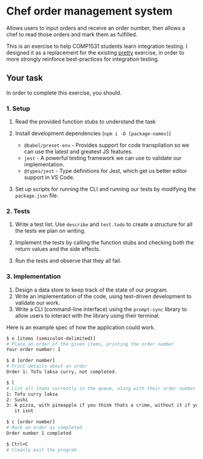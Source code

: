 
# Chef order management system

Allows users to input orders and receive an order number, then allows a chef to
read those orders and mark them as fulfilled.

This is an exercise to help COMP1531 students learn integration testing. I
designed it as a replacement for the existing [pretty](../pretty/README.md)
exercise, in order to more strongly reinforce best-practices for integration
testing.

## Your task

In order to complete this exercise, you should.

### 1. Setup

1. Read the provided function stubs to understand the task

2. Install development dependencies (`npm i -D [package-names]`)

    * `@babel/preset-env` - Provides support for code transpilation so we can
      use the latest and greatest JS features.
    * `jest` - A powerful testing framework we can use to validate our
      implementation.
    * `@types/jest` - Type definitions for Jest, which get us better editor
      support in VS Code.

3. Set up scripts for running the CLI and running our tests by modifying the
   `package.json` file.

### 2. Tests

1. Write a test list. Use `describe` and `test.todo` to create a structure for
   all the tests we plan on writing.

2. Implement the tests by calling the function stubs and checking both the
   return values and the side effects.

3. Run the tests and observe that they all fail.

### 3. Implementation

1. Design a data store to keep track of the state of our program.
2. Write an implementation of the code, using test-driven development to
   validate our work.
3. Write a CLI (command-line interface) using the `prompt-sync` library to
   allow users to interact with the library using their terminal.

Here is an example spec of how the application could work.

```sh
$ o [items (semicolon-delimited)]
# Place an order of the given items, printing the order number
Your order number: 1

$ d [order number]
# Print details about an order
Order 1: Tofu laksa curry, not completed.

$ l
# List all items currently in the queue, along with their order number
1: Tofu curry laksa
2: Sushi
3: A pizza, with pineapple if you think thats a crime, without it if you think
   it isnt

$ c [order number]
# Mark an order as completed
Order number 1 completed

$ Ctrl+C
# Cleanly exit the program
```
